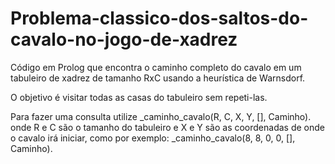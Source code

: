 # Problema-classico-dos-saltos-do-cavalo-no-jogo-de-xadrez

Código em Prolog que encontra o caminho completo do cavalo em um tabuleiro de xadrez de tamanho RxC usando a heurística de Warnsdorf. 

O objetivo é visitar todas as casas do tabuleiro sem repeti-las.

Para fazer uma consulta utilize _caminho_cavalo(R, C, X, Y, [], Caminho). onde R e C são o tamanho do tabuleiro e X e Y são as coordenadas de onde o cavalo irá iniciar, como por exemplo:
_caminho_cavalo(8, 8, 0, 0, [], Caminho).
